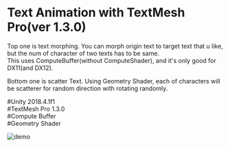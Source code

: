 # Text Animation with TextMesh Pro(ver 1.3.0)  
  
Top one is text morphing. You can morph origin text to target text that u like, but the num of character of two texts has to be same.  
This uses ComputeBuffer(without ComputeShader), and it's only good for DX11(and DX12).  

Bottom one is scatter Text. Using Geometry Shader, each of characters will be scatterer for random direction with rotating randomly.  

#Unity 2018.4.1f1  
#TextMesh Pro 1.3.0  
#Compute Buffer  
#Geometry Shader  

![demo](https://raw.github.com/wiki/YoHana19/TextAnimation/images/TextAnimation.gif)
